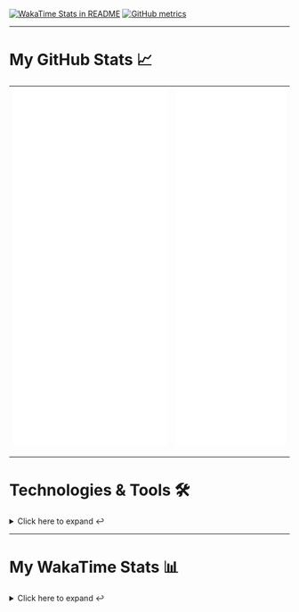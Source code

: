 [![WakaTime Stats in README](https://github.com/LOsioChico/LOsioChico/actions/workflows/waka.yml/badge.svg)](https://github.com/LOsioChico/LOsioChico/actions/workflows/waka.yml) [![GitHub metrics](https://github.com/LOsioChico/LOsioChico/actions/workflows/metrics.yml/badge.svg)](https://github.com/LOsioChico/LOsioChico/actions/workflows/metrics.yml)

---

# My GitHub Stats 📈

| ![](./assets/metrics.svg) | ![](./assets/metrics2.svg) |
| ------------------------- | -------------------------- |

---

# Technologies & Tools 🛠️

<details>
<summary>Click here to expand ↩️</summary>
<br>

## Programming Languages

[![HTML5](https://img.shields.io/badge/HTML5-E34F26?style=for-the-badge&logo=html5&logoColor=white)](https://developer.mozilla.org/en-US/docs/Web/HTML)
[![CSS3](https://img.shields.io/badge/CSS3-1572B6?style=for-the-badge&logo=css3&logoColor=white)](https://developer.mozilla.org/en-US/docs/Web/CSS)
[![JavaScript](https://img.shields.io/badge/JavaScript-F7DF1E?style=for-the-badge&logo=javascript&logoColor=black)](https://developer.mozilla.org/en-US/docs/Web/JavaScript)
[![TypeScript](https://img.shields.io/badge/TypeScript-007ACC?style=for-the-badge&logo=typescript&logoColor=white)](https://www.typescriptlang.org/)

## Web Development

[![React](https://img.shields.io/badge/React-%2361DAFB.svg?&style=for-the-badge&logo=react&logoColor=white)](https://reactjs.org/)
[![React Router Dom](https://img.shields.io/badge/React%20Router%20Dom-CA4245?style=for-the-badge&logo=react-router&logoColor=white)](https://reactrouter.com/)
[![Framer Motion](https://img.shields.io/badge/Framer%20Motion-000000?style=for-the-badge&logo=framer&logoColor=white)](https://www.framer.com/api/motion/)
[![React Query](https://img.shields.io/badge/React%20Query-FF4154?style=for-the-badge&logo=react&logoColor=white)](https://react-query.tanstack.com/)
![Zustand](https://img.shields.io/badge/zustand-%2320232a.svg?style=for-the-badge&logo=react&logoColor=%2361DAFB)

## Form Handling

[![React Hook Form](https://img.shields.io/badge/React%20Hook%20Form-0DAE8B?style=for-the-badge&logo=react-hook-form&logoColor=white)](https://react-hook-form.com/)
[![Zod](https://img.shields.io/badge/Zod-DF2935?style=for-the-badge&logo=typescript&logoColor=white)](https://github.com/colinhacks/zod)

## Web Development Tools

[![Vitest](https://img.shields.io/badge/Vitest-646CFF?style=for-the-badge&logo=vite&logoColor=white)](https://vitest.netlify.app/)
[![ESLint](https://img.shields.io/badge/ESLint-4B32C3?style=for-the-badge&logo=eslint&logoColor=white)](https://eslint.org/)
[![Prettier](https://img.shields.io/badge/Prettier-F7B93E?style=for-the-badge&logo=prettier&logoColor=black)](https://prettier.io/)
[![Tailwind CSS](https://img.shields.io/badge/Tailwind%20CSS-38B2AC?style=for-the-badge&logo=tailwind-css&logoColor=white)](https://tailwindcss.com/)

## Workflow Tools

[![Git](https://img.shields.io/badge/Git-F05032?style=for-the-badge&logo=git&logoColor=white)](https://git-scm.com/)
[![Visual Studio Code](https://img.shields.io/badge/Visual%20Studio%20Code-007ACC?style=for-the-badge&logo=visual-studio-code&logoColor=white)](https://code.visualstudio.com/)

</details>

---

# My WakaTime Stats 📊

<details>
<summary>Click here to expand ↩️</summary>
<br>

<!--START_SECTION:waka-->
![Code Time](http://img.shields.io/badge/Code%20Time-947%20hrs%2059%20mins-blue)

![Lines of code](https://img.shields.io/badge/From%20Hello%20World%20I%27ve%20Written-670.9%20thousand%20lines%20of%20code-blue)

**🐱 My GitHub Data** 

> 📦 221.0 kB Used in GitHub's Storage 
 > 
> 🏆 1,887 Contributions in the Year 2023
 > 
> 🚫 Not Opted to Hire
 > 
> 📜 17 Public Repositories 
 > 
> 🔑 9 Private Repositories 
 > 
**I'm an Early 🐤** 

```text
🌞 Morning                1350 commits        ██████░░░░░░░░░░░░░░░░░░░   23.39 % 
🌆 Daytime                2466 commits        ███████████░░░░░░░░░░░░░░   42.73 % 
🌃 Evening                1030 commits        ████░░░░░░░░░░░░░░░░░░░░░   17.85 % 
🌙 Night                  925 commits         ████░░░░░░░░░░░░░░░░░░░░░   16.03 % 
```
📅 **I'm Most Productive on Wednesday** 

```text
Monday                   911 commits         ████░░░░░░░░░░░░░░░░░░░░░   15.79 % 
Tuesday                  496 commits         ██░░░░░░░░░░░░░░░░░░░░░░░   08.59 % 
Wednesday                1992 commits        █████████░░░░░░░░░░░░░░░░   34.52 % 
Thursday                 881 commits         ████░░░░░░░░░░░░░░░░░░░░░   15.27 % 
Friday                   615 commits         ███░░░░░░░░░░░░░░░░░░░░░░   10.66 % 
Saturday                 561 commits         ██░░░░░░░░░░░░░░░░░░░░░░░   09.72 % 
Sunday                   315 commits         █░░░░░░░░░░░░░░░░░░░░░░░░   05.46 % 
```


📊 **This Week I Spent My Time On** 

```text
💬 Programming Languages: 
TypeScript               46 hrs 34 mins      ██████████████████████░░░   88.25 % 
Markdown                 2 hrs 23 mins       █░░░░░░░░░░░░░░░░░░░░░░░░   04.53 % 
CSS                      1 hr 34 mins        █░░░░░░░░░░░░░░░░░░░░░░░░   02.99 % 
JSON                     46 mins             ░░░░░░░░░░░░░░░░░░░░░░░░░   01.48 % 
JavaScript               34 mins             ░░░░░░░░░░░░░░░░░░░░░░░░░   01.08 % 
```

**I Mostly Code in TypeScript** 

```text
TypeScript               17 repos            ██████████████░░░░░░░░░░░   56.67 % 
JavaScript               9 repos             ████████░░░░░░░░░░░░░░░░░   30.00 % 
CSS                      4 repos             ███░░░░░░░░░░░░░░░░░░░░░░   13.33 % 
```




 Last Updated on 18/12/2023 00:49:09 UTC
<!--END_SECTION:waka-->

## </details>
